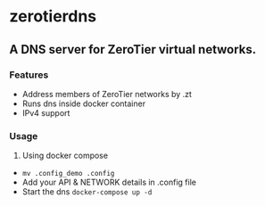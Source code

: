 # zerotierdns

## A DNS server for ZeroTier virtual networks.

### Features

- Address members of ZeroTier networks by <name>.zt
- Runs dns inside docker container
- IPv4 support

<!-- #region -->
### Usage

1. Using docker compose


- `mv .config_demo .config`
-  Add your API & NETWORK details in .config file
-  Start the dns `docker-compose up -d`
<!-- #endregion -->
